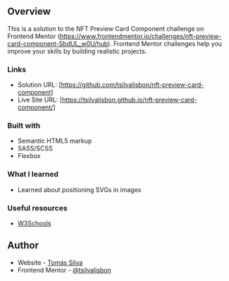 ## Overview
This is a solution to the NFT Preview Card Component challenge on Frontend Mentor (https://www.frontendmentor.io/challenges/nft-preview-card-component-SbdUL_w0U/hub). Frontend Mentor challenges help you improve your skills by building realistic projects. 

### Links

- Solution URL: [https://github.com/tsilvalisbon/nft-preview-card-component]
- Live Site URL: [https://tsilvalisbon.github.io/nft-preview-card-component/]

### Built with

- Semantic HTML5 markup
- SASS/SCSS
- Flexbox

### What I learned

- Learned about positioning SVGs in images

### Useful resources

- [W3Schools](https://www.w3schools.com/) 

## Author

- Website - [Tomás Silva](https://github.com/tsilvalisbon)
- Frontend Mentor - [@tsilvalisbon](https://www.frontendmentor.io/profile/tsilvalisbon)
